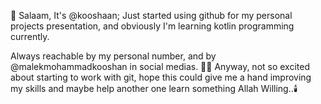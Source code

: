 📌 Salaam, It's @kooshaan; Just started using github for my personal projects presentation, and obviously I'm learning kotlin programming currently.

Always reachable by my personal number, and by @malekmohammadkooshan in social medias.
👨‍💻 Anyway, not so excited about starting to work with git, hope this could give me a hand improving my skills and maybe help another one learn something Allah Willing..🕯️
